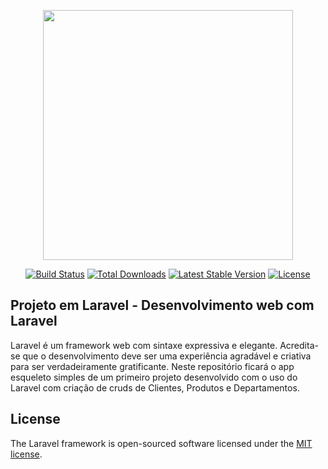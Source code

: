 <p align="center"><img src="https://res.cloudinary.com/dtfbvvkyp/image/upload/v1566331377/laravel-logolockup-cmyk-red.svg" width="400"></p>

<p align="center">
<a href="https://travis-ci.org/laravel/framework"><img src="https://travis-ci.org/laravel/framework.svg" alt="Build Status"></a>
<a href="https://packagist.org/packages/laravel/framework"><img src="https://poser.pugx.org/laravel/framework/d/total.svg" alt="Total Downloads"></a>
<a href="https://packagist.org/packages/laravel/framework"><img src="https://poser.pugx.org/laravel/framework/v/stable.svg" alt="Latest Stable Version"></a>
<a href="https://packagist.org/packages/laravel/framework"><img src="https://poser.pugx.org/laravel/framework/license.svg" alt="License"></a>
</p>

## Projeto em Laravel - Desenvolvimento web com Laravel

Laravel é um framework web com sintaxe expressiva e elegante. Acredita-se que o desenvolvimento deve ser uma experiência agradável e criativa para ser verdadeiramente gratificante. Neste repositório ficará o app esqueleto simples de um primeiro projeto desenvolvido com o uso do Laravel com criação de cruds de Clientes, Produtos e Departamentos. 

## License

The Laravel framework is open-sourced software licensed under the [MIT license](https://opensource.org/licenses/MIT).
